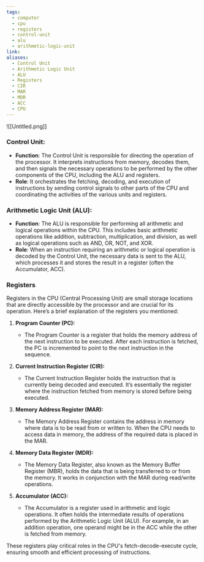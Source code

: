 ```yaml
---
tags:
  - computer
  - cpu
  - registers
  - control-unit
  - alu
  - arithmetic-logic-unit
link: 
aliases:
  - Control Unit
  - Arithmetic Logic Unit
  - ALU
  - Registers
  - CIR
  - MAR
  - MDR
  - ACC
  - CPU
---
```


![[Untitled.png]]


### Control Unit:

- **Function**: The Control Unit is responsible for directing the operation of the processor. It interprets instructions from memory, decodes them, and then signals the necessary operations to be performed by the other components of the CPU, including the ALU and registers.
- **Role**: It orchestrates the fetching, decoding, and execution of instructions by sending control signals to other parts of the CPU and coordinating the activities of the various units and registers.


### Arithmetic Logic Unit (ALU):

- **Function**: The ALU is responsible for performing all arithmetic and logical operations within the CPU. This includes basic arithmetic operations like addition, subtraction, multiplication, and division, as well as logical operations such as AND, OR, NOT, and XOR.
- **Role**: When an instruction requiring an arithmetic or logical operation is decoded by the Control Unit, the necessary data is sent to the ALU, which processes it and stores the result in a register (often the Accumulator, ACC).



### Registers

Registers in the CPU (Central Processing Unit) are small storage locations that are directly accessible by the processor and are crucial for its operation. Here’s a brief explanation of the registers you mentioned:

1. **Program Counter (PC):**
    
    - The Program Counter is a register that holds the memory address of the next instruction to be executed. After each instruction is fetched, the PC is incremented to point to the next instruction in the sequence.
2. **Current Instruction Register (CIR):**
    
    - The Current Instruction Register holds the instruction that is currently being decoded and executed. It’s essentially the register where the instruction fetched from memory is stored before being executed.
3. **Memory Address Register (MAR):**
    
    - The Memory Address Register contains the address in memory where data is to be read from or written to. When the CPU needs to access data in memory, the address of the required data is placed in the MAR.
4. **Memory Data Register (MDR):**
    
    - The Memory Data Register, also known as the Memory Buffer Register (MBR), holds the data that is being transferred to or from the memory. It works in conjunction with the MAR during read/write operations.
5. **Accumulator (ACC):**
    
    - The Accumulator is a register used in arithmetic and logic operations. It often holds the intermediate results of operations performed by the Arithmetic Logic Unit (ALU). For example, in an addition operation, one operand might be in the ACC while the other is fetched from memory.

These registers play critical roles in the CPU's fetch-decode-execute cycle, ensuring smooth and efficient processing of instructions.




















































